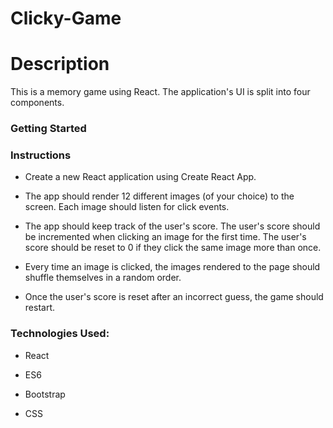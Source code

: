 # Clicky-Game

<h1>Description</h1>

This is a memory game using React. The application's UI is split into four components.

<h3>Getting Started</h3>



<h3>Instructions</h3>

- Create a new React application using Create React App.

- The app should render 12 different images (of your choice) to the screen. Each image should listen for click events.

- The app should keep track of the user's score. The user's score should be incremented when clicking an image for the first time. The user's score should be reset to 0 if they click the same image more than once.

- Every time an image is clicked, the images rendered to the page should shuffle themselves in a random order.

- Once the user's score is reset after an incorrect guess, the game should restart.

<h3>Technologies Used:</h3>

- React

- ES6

- Bootstrap

- CSS